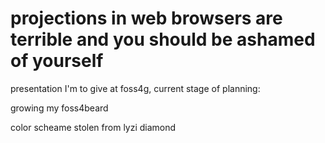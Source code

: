 projections in web browsers are terrible and you should be ashamed of yourself
===

presentation I'm to give at foss4g, current stage of planning:

growing my foss4beard

color scheame stolen from lyzi diamond
